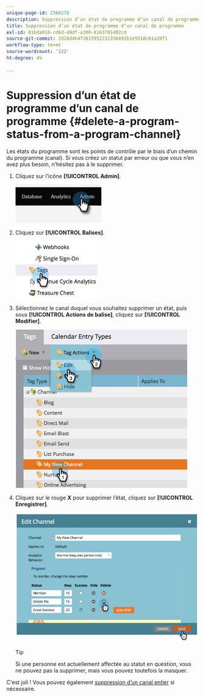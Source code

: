 ```yaml
---
unique-page-id: 2360278
description: Suppression d’un état de programme d’un canal de programme - Documents Marketo - Documentation du produit
title: Suppression d’un état de programme d’un canal de programme
exl-id: 01bda910-cd6d-49df-a300-8163701482cd
source-git-commit: 2d28d4b473815952231356691b1e9310c61a20f1
workflow-type: tm+mt
source-wordcount: '122'
ht-degree: 4%

---
```


# Suppression d’un état de programme d’un canal de programme {#delete-a-program-status-from-a-program-channel}

Les états du programme sont les points de contrôle par le biais d’un chemin du programme (canal). Si vous créez un statut par erreur ou que vous n’en avez plus besoin, n’hésitez pas à le supprimer.

1. Cliquez sur l&#39;icône **[!UICONTROL Admin]**.

   ![](assets/delete-a-program-status-from-a-program-channel-1.png)

1. Cliquez sur **[!UICONTROL Balises]**.

   ![](assets/delete-a-program-status-from-a-program-channel-2.png)

1. Sélectionnez le canal duquel vous souhaitez supprimer un état, puis sous **[!UICONTROL Actions de balise]**, cliquez sur **[!UICONTROL Modifier]**.

   ![](assets/delete-a-program-status-from-a-program-channel-3.png)

1. Cliquez sur le rouge **X** pour supprimer l’état, cliquez sur **[!UICONTROL Enregistrer]**.

   ![](assets/delete-a-program-status-from-a-program-channel-4.png)

   >[!TIP]
   >
   >Si une personne est actuellement affectée au statut en question, vous ne pouvez pas la supprimer, mais vous pouvez toutefois la masquer.

C&#39;est joli ! Vous pouvez également [suppression d’un canal entier](/help/marketo/product-docs/administration/tags/delete-a-program-channel.md) si nécessaire.
